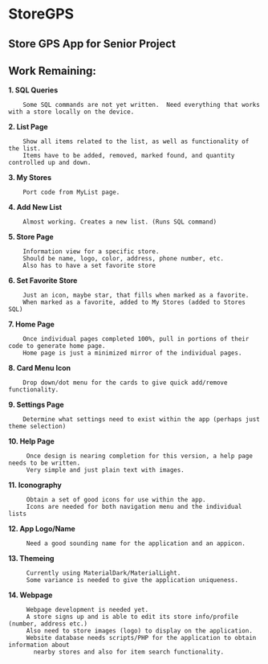 StoreGPS
========

Store GPS App for Senior Project
--------------------------------

Work Remaining:
---------------

 **1. SQL Queries**
 
        Some SQL commands are not yet written.  Need everything that works with a store locally on the device.
        
        
 **2. List Page** 
 
        Show all items related to the list, as well as functionality of the list.
        Items have to be added, removed, marked found, and quantity controlled up and down.
        
        
 **3. My Stores**
 
        Port code from MyList page.
        
        
 **4. Add New List**
 
        Almost working. Creates a new list. (Runs SQL command)
        
        
 **5. Store Page**
 
        Information view for a specific store.
        Should be name, logo, color, address, phone number, etc.
        Also has to have a set favorite store
        
        
 **6. Set Favorite Store**
 
        Just an icon, maybe star, that fills when marked as a favorite.
        When marked as a favorite, added to My Stores (added to Stores SQL)
        
        
 **7. Home Page**
 
        Once individual pages completed 100%, pull in portions of their code to generate home page.
        Home page is just a minimized mirror of the individual pages.
        
        
 **8. Card Menu Icon**
 
        Drop down/dot menu for the cards to give quick add/remove functionality.
        
        
 **9. Settings Page**
 
        Determine what settings need to exist within the app (perhaps just theme selection)
        
        
 **10. Help Page**
 
         Once design is nearing completion for this version, a help page needs to be written.
         Very simple and just plain text with images.
         
         
 **11. Iconography**
 
         Obtain a set of good icons for use within the app.
         Icons are needed for both navigation menu and the individual lists
         
         
 **12. App Logo/Name**
 
         Need a good sounding name for the application and an appicon.
         
         
 **13. Themeing**
 
         Currently using MaterialDark/MaterialLight.  
         Some variance is needed to give the application uniqueness.
         
         
 **14. Webpage**
 
         Webpage development is needed yet.
         A store signs up and is able to edit its store info/profile (number, address etc.)
         Also need to store images (logo) to display on the application.
         Website database needs scripts/PHP for the application to obtain information about
           nearby stores and also for item search functionality.
           
           

    
    
